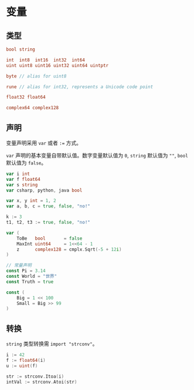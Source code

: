 # 变量

## 类型

```go
bool string

int  int8  int16  int32  int64
uint uint8 uint16 uint32 uint64 uintptr

byte // alias for uint8

rune // alias for int32, represents a Unicode code point

float32 float64

complex64 complex128
```
## 声明

变量声明采用 `var` 或者 `:=` 方式。

`var` 声明的基本变量自带默认值。数字变量默认值为 `0`, `string` 默认值为 `""`, `bool` 默认值为 `false`。

```go
var i int
var f float64
var s string
var csharp, python, java bool

var x, y int = 1, 2
var a, b, c = true, false, "no!"

k := 3
t1, t2, t3 := true, false, "no!"

var (
	ToBe   bool       = false
	MaxInt uint64     = 1<<64 - 1
	z      complex128 = cmplx.Sqrt(-5 + 12i)
)

// 常量声明
const Pi = 3.14
const World = "世界"
const Truth = true

const (
	Big = 1 << 100
	Small = Big >> 99
)
```

## 转换

`string` 类型转换需 `import "strconv"`。

```go
i := 42
f := float64(i)
u := uint(f)

str := strconv.Itoa(i)
intVal := strconv.Atoi(str)
```